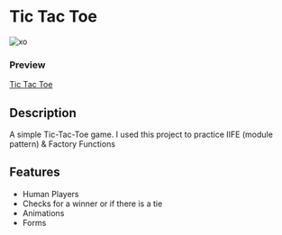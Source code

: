 # Tic Tac Toe


![xo](https://github.com/ena0berzerk/tic-tac-toe/assets/110235307/28e52e7a-4f38-4d38-83c6-3909ca368928)

### Preview
[Tic Tac Toe](https://ena0berzerk.github.io/tic-tac-toe/)


## Description

A simple Tic-Tac-Toe game. I used this project to practice IIFE (module pattern) & Factory Functions

## Features
* Human Players
* Checks for a winner or if there is a tie
* Animations
* Forms
